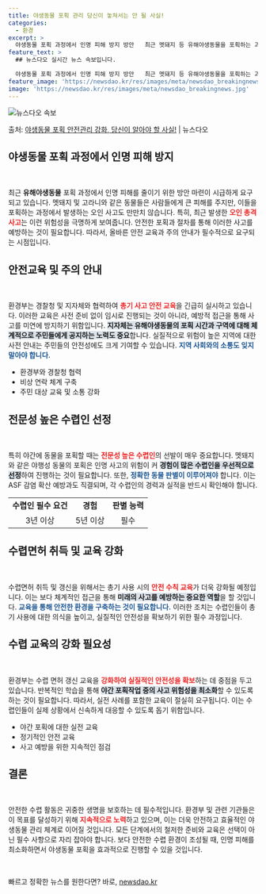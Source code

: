 ```yaml
---
title: 야생동물 포획 관리 당신이 놓쳐서는 안 될 사실!
categories:
  - 환경
excerpt: >
  야생동물 포획 과정에서 인명 피해 방지 방안   최근 멧돼지 등 유해야생동물을 포획하는 과정에서 발생한 오인…
feature_text: >
  ## 뉴스다오 실시간 뉴스 속보입니다.

  야생동물 포획 과정에서 인명 피해 방지 방안   최근 멧돼지 등 유해야생동물을 포획하는 과정에서 발생한 오인…
feature_image: 'https://newsdao.kr/res/images/meta/newsdao_breakingnews.jpg'
image: 'https://newsdao.kr/res/images/meta/newsdao_breakingnews.jpg'
---
```


![뉴스다오 속보](https://newsdao.kr/res/images/meta/newsdao_breakingnews.jpg)

<p>출처: <a href="https://newsdao.kr/4986" rel="dofollow">야생동물 포획 안전관리 강화, 당신이 알아야 할 사실!</a> | 뉴스다오</p>

<h2 data-ke-size="size26">야생동물 포획 과정에서 인명 피해 방지</h2>

<p data-ke-size="size16">&nbsp;</p>
최근 <b>유해야생동물</b> 포획 과정에서 인명 피해를 줄이기 위한 방안 마련이 시급하게 요구되고 있습니다. 멧돼지 및 고라니와 같은 동물들은 사람들에게 큰 피해를 주지만, 이들을 포획하는 과정에서 발생하는 오인 사고도 만만치 않습니다. 특히, 최근 발생한 <b><span style="color: #ee2323;">오인 총격 사고</span></b>는 이런 위험성을 극명하게 보여줍니다. 안전한 포획과 절차를 통해 이러한 사고를 예방하는 것이 필요합니다. 따라서, 올바른 안전 교육과 주의 안내가 필수적으로 요구되는 시점입니다.

<h2 data-ke-size="size26">안전교육 및 주의 안내</h2>

<p data-ke-size="size16">&nbsp;</p>
환경부는 경찰청 및 지자체와 협력하여 <b><span style="color: #ee2323;">총기 사고 안전 교육</span></b>을 긴급히 실시하고 있습니다. 이러한 교육은 사전 준비 없이 임시로 진행되는 것이 아니라, 예방적 접근을 통해 사고를 미연에 방지하기 위함입니다. <b><span style="background-color: #21538527;">지자체는 유해야생동물의 포획 시간과 구역에 대해 체계적으로 주민들에게 공지하는 노력도 중요</span></b>합니다. 실질적으로 위험이 높은 지역에 대한 사전 안내는 주민들의 안전성에도 크게 기여할 수 있습니다. <b><span style="color: #1a5490;">지역 사회와의 소통도 잊지 말아야 합니다.</span></b>

<ul>
<li>환경부와 경찰청 협력</li>
<li>비상 연락 체계 구축</li>
<li>주민 대상 교육 및 소통 강화</li>
</ul>

<h2 data-ke-size="size26">전문성 높은 수렵인 선정</h2>

<p data-ke-size="size16">&nbsp;</p>
특히 야간에 동물을 포획할 때는 <b><span style="color: #ee2323;">전문성 높은 수렵인</span></b>의 선발이 매우 중요합니다. 멧돼지와 같은 야행성 동물의 포획은 인명 사고의 위험이 커 <b><span style="background-color: #21538527;">경험이 많은 수렵인을 우선적으로 선정</span></b>하여 진행하는 것이 필요합니다. 또한, <b><span style="color: #1a5490;">정확한 동물 판별이 이루어져야</span></b> 합니다. 이는 ASF 감염 확산 예방과도 직결되며, 각 수렵인의 경력과 실적을 반드시 확인해야 합니다.

<table style="width: 100%; border-collapse: collapse;">
<tr>
<td style="text-align: center; height: 17px;"><b>수렵인 필수 요건</b></td>
<td style="text-align: center; height: 17px;"><b>경험</b></td>
<td style="text-align: center; height: 17px;"><b>판별 능력</b></td>
</tr>
<tr>
<td style="text-align: center; height: 17px;">3년 이상</td>
<td style="text-align: center; height: 17px;">5년 이상</td>
<td style="text-align: center; height: 17px;">필수</td>
</tr>
</table>

<h2 data-ke-size="size26">수렵면허 취득 및 교육 강화</h2>

<p data-ke-size="size16">&nbsp;</p>
수렵면허 취득 및 갱신을 위해서는 총기 사용 시의 <b><span style="color: #ee2323;">안전 수칙 교육</span></b>가 더욱 강화될 예정입니다. 이는 보다 체계적인 접근을 통해 <b><span style="background-color: #21538527;">미래의 사고를 예방하는 중요한 역할</span></b>을 할 것입니다. <b><span style="color: #1a5490;">교육을 통해 안전한 환경을 구축하는 것이 필요합니다.</span></b> 이러한 조치는 수렵인들이 총기 사용에 대한 의식을 높이고, 실질적인 안전성을 확보하기 위한 필수 과정입니다.

<h2 data-ke-size="size26">수렵 교육의 강화 필요성</h2>

<p data-ke-size="size16">&nbsp;</p>
환경부는 수렵 면허 갱신 교육을 <b><span style="color: #ee2323;">강화하여 실질적인 안전성을 확보</span></b>하는 데 중점을 두고 있습니다. 반복적인 학습을 통해 <b><span style="background-color: #21538527;">야간 포획작업 중의 사고 위험성을 최소화</span></b>할 수 있도록 하는 것이 필요합니다. 따라서, 실전 사례를 포함한 교육이 절실히 요구됩니다. 이는 수렵인들이 실제 상황에서 신속하게 대응할 수 있도록 돕기 위함입니다.

<ul>
<li>야간 포획에 대한 실전 교육</li>
<li>정기적인 안전 교육</li>
<li>사고 예방을 위한 지속적인 점검</li>
</ul>

<h2 data-ke-size="size26">결론</h2>

<p data-ke-size="size16">&nbsp;</p>
안전한 수렵 활동은 귀중한 생명을 보호하는 데 필수적입니다. 환경부 및 관련 기관들은 이 목표를 달성하기 위해 <b><span style="color: #ee2323;">지속적으로 노력</span></b>하고 있으며, 이는 더욱 안전하고 효율적인 야생동물 관리 체계로 이어질 것입니다. 모든 단계에서의 철저한 준비와 교육은 선택이 아닌 필수 사항으로 자리 잡아야 합니다. 보다 안전한 수렵 환경이 조성될 때, 인명 피해를 최소화하면서 야생동물 포획을 효과적으로 진행할 수 있을 것입니다.

<p data-ke-size="size16">&nbsp;</p> 

빠르고 정확한 뉴스를 원한다면? 바로, <a href="https://newsdao.kr" rel="dofollow">newsdao.kr</a>



